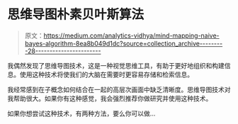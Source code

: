 # 思维导图朴素贝叶斯算法

> 原文：<https://medium.com/analytics-vidhya/mind-mapping-naive-bayes-algorithm-8ea8b049d1dc?source=collection_archive---------28----------------------->

我偶然发现了思维导图技术，这是一种视觉思维工具，有助于更好地组织和构建信息。使用这种技术将使我们的大脑在需要时更容易存储和检索信息。

我经常感到在子概念如何结合在一起的高层次画面中缺乏清晰度。思维导图技术对我帮助很大。如果你有这种感觉，我会强烈推荐你做研究并使用这种技术。

如果你想尝试这种技术，有两种方法，要么你可以做…